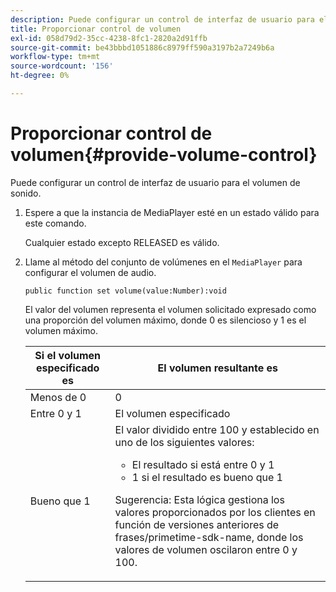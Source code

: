 ```yaml
---
description: Puede configurar un control de interfaz de usuario para el volumen de sonido.
title: Proporcionar control de volumen
exl-id: 058d79d2-35cc-4238-8fc1-2820a2d91ffb
source-git-commit: be43bbbd1051886c8979ff590a3197b2a7249b6a
workflow-type: tm+mt
source-wordcount: '156'
ht-degree: 0%

---
```


# Proporcionar control de volumen{#provide-volume-control}

Puede configurar un control de interfaz de usuario para el volumen de sonido.

1. Espere a que la instancia de MediaPlayer esté en un estado válido para este comando.

   Cualquier estado excepto RELEASED es válido.
1. Llame al método del conjunto de volúmenes en el `MediaPlayer` para configurar el volumen de audio.

   ```
   public function set volume(value:Number):void
   ```

   El valor del volumen representa el volumen solicitado expresado como una proporción del volumen máximo, donde 0 es silencioso y 1 es el volumen máximo.

   <table id="table_144A2B1260374FBE8D976194F602DDC7"> 
   <thead> 
   <tr> 
      <th colname="col1" class="entry"> Si el volumen especificado es </th> 
      <th colname="col2" class="entry"> El volumen resultante es </th> 
   </tr> 
   </thead>
   <tbody> 
   <tr> 
      <td colname="col1"> Menos de 0 </td> 
      <td colname="col2"> 0 </td> 
   </tr> 
   <tr> 
      <td colname="col1"> Entre 0 y 1 </td> 
      <td colname="col2"> El volumen especificado </td> 
   </tr> 
   <tr> 
      <td colname="col1"> Bueno que 1 </td> 
      <td colname="col2"> El valor dividido entre 100 y establecido en uno de los siguientes valores: 
      <ul id="ul_8C2282F0EDC44A408820F5768709214F"> 
      <li id="li_B00BC6F4812D4000891358F762C8E492">El resultado si está entre 0 y 1 </li> 
      <li id="li_03B7F30662554F299320040CAC2DEB7A">1 si el resultado es bueno que 1 </li> 
      </ul> <p>Sugerencia: Esta lógica gestiona los valores proporcionados por los clientes en función de versiones anteriores de 
      <span class="codeph">frases/primetime-sdk-name</span>, donde los valores de volumen oscilaron entre 0 y 100. </p> </td> 
   </tr> 
   </tbody> 
   </table>
